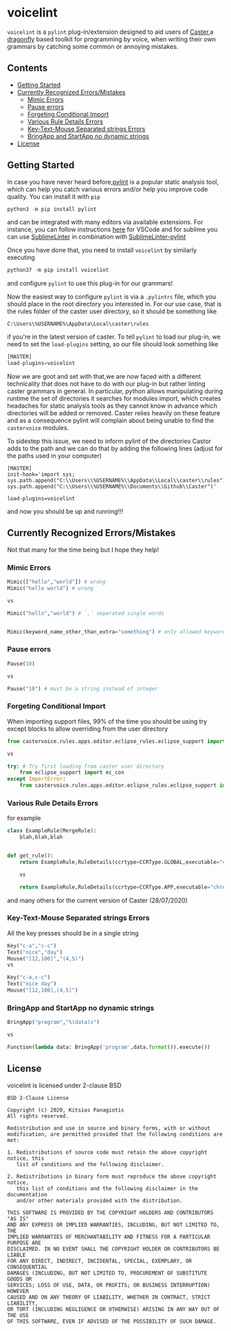 # voicelint

`voicelint`  is a `pylint` plug-in/extension designed to aid users of [Caster](https://github.com/dictation-toolbox/Caster),a [dragonfly](https://github.com/dictation-toolbox/dragonfly) based toolkit for programming by voice, when writing their own grammars by catching some common or annoying mistakes. 

## Contents

<!-- MarkdownTOC  autolink="true" -->

- [Getting Started](#getting-started)
- [Currently Recognized Errors/Mistakes](#currently-recognized-errorsmistakes)
	- [Mimic Errors](#mimic-errors)
	- [Pause errors](#pause-errors)
	- [Forgeting Conditional Import](#forgeting-conditional-import)
	- [Various Rule Details Errors](#various-rule-details-errors)
	- [Key-Text-Mouse Separated strings Errors](#key-text-mouse-separated-strings-errors)
	- [BringApp and StartApp no dynamic strings](#bringapp-and-startapp-no-dynamic-strings)
- [License](#license)

<!-- /MarkdownTOC -->

## Getting Started

In case you have never heard before,[pylint](https://www.pylint.org/) is a popular static analysis tool, which can help you catch various errors and/or help you improve code quality. You can install it with `pip`

```python
python3 -m pip install pylint
```

and can be integrated with many editors via available extensions. For instance, you can follow instructions [here](https://code.visualstudio.com/docs/python/linting) for VSCode and for sublime you can use [SublimeLinter](https://packagecontrol.io/packages/SublimeLinter) in combination with [SublimeLinter-pylint](https://packagecontrol.io/packages/SublimeLinter-pylint)

Once you have done that, you need to install `voicelint` by similarly executing

```python
python37 -m pip install voicelint
```

and configure `pylint` to use this plug-in for our grammars!

Now the easiest way to configure `pylint` is via a `.pylintrc` file, which you should place in the root directory you interested in. For our use case, that is the rules folder of the caster user directory, so it should be something like

```
C:\Users\%USERNAME%\AppData\Local\caster\rules
```

if you're in the latest version of caster. To tell `pylint` to load our plug-in, we need to set the `load-plugins` setting, so our file should look something like

```python
[MASTER]
load-plugins=voicelint
```

Now we are goot and set with that,we are now faced with a different technicality that does not have to do with our plug-in but rather linting caster grammars in general. In particular, python allows manipulating during runtime  the set of directories it searches for modules import, which creates headaches for static analysis tools as they cannot know in advance which directories will be added or removed. Caster relies heavily on these feature and as a consequence pylint will complain about being unable to find the `castervoice` modules.

To sidestep this issue, we need to inform pylint of the directories Castor adds to the path and we can do that by adding the following lines (adjust for the paths used in your computer)

```
[MASTER]
init-hook='import sys; sys.path.append("C:\\Users\\%USERNAME%\\AppData\\Local\\caster\\rules"); sys.path.append("C:\\Users\\%USERNAME%\\Documents\\Github\\Caster")'

load-plugins=voicelint
```

and now you should be up and running!!! 


## Currently Recognized Errors/Mistakes

Not that many for the time being but I hope they help!

### Mimic Errors

```python
Mimic(["hello","world"]) # wrong
Mimic("hello world") # wrong

vs 

Mimic("hello","world") # `,` separated single words


Mimic(keyword_name_other_than_extra="something") # only allowed keyword is `extra` 
```

### Pause errors

```python
Pause(10) 

vs

Pause("10") # must be a string instead of integer 
```

### Forgeting Conditional Import

When importing support files, 99% of the time you should be using try except blocks to allow overriding from the user directory

```python
from castervoice.rules.apps.editor.eclipse_rules.eclipse_support import ec_con

vs

try: # Try first loading from caster user directory
    from eclipse_support import ec_con
except ImportError:    
    from castervoice.rules.apps.editor.eclipse_rules.eclipse_support import ec_con


```

### Various Rule Details Errors

for example

```python
class ExampleRule(MergeRule):
	blah,blah,blah


def get_rule():
	return ExampleRule,RuleDetails(ccrtype=CCRType.GLOBAL,executable="chrome")	

	vs 

	return ExampleRule,RuleDetails(ccrtype=CCRType.APP,executable="chrome")	
```

and many others for the current version of Caster (28/07/2020)


### Key-Text-Mouse Separated strings Errors

All the key presses should be in a single string

```python
Key("c-a","c-c")
Text("nice","day")
Mouse("[12,100]","(4,5)")
vs

Key("c-a,c-c")
Text("nice day")
Mouse("[12,100],(4,5)")
```

### BringApp and StartApp no dynamic strings

```python
BringApp("program","%(data)s")

vs 

Function(lambda data: BringApp('program',data.format()).execute())
```

## License

voicelint is licensed under 2-clause BSD 

```
BSD 2-Clause License

Copyright (c) 2020, Kitsios Panagiotis
All rights reserved.

Redistribution and use in source and binary forms, with or without
modification, are permitted provided that the following conditions are met:

1. Redistributions of source code must retain the above copyright notice, this
   list of conditions and the following disclaimer.

2. Redistributions in binary form must reproduce the above copyright notice,
   this list of conditions and the following disclaimer in the documentation
   and/or other materials provided with the distribution.

THIS SOFTWARE IS PROVIDED BY THE COPYRIGHT HOLDERS AND CONTRIBUTORS "AS IS"
AND ANY EXPRESS OR IMPLIED WARRANTIES, INCLUDING, BUT NOT LIMITED TO, THE
IMPLIED WARRANTIES OF MERCHANTABILITY AND FITNESS FOR A PARTICULAR PURPOSE ARE
DISCLAIMED. IN NO EVENT SHALL THE COPYRIGHT HOLDER OR CONTRIBUTORS BE LIABLE
FOR ANY DIRECT, INDIRECT, INCIDENTAL, SPECIAL, EXEMPLARY, OR CONSEQUENTIAL
DAMAGES (INCLUDING, BUT NOT LIMITED TO, PROCUREMENT OF SUBSTITUTE GOODS OR
SERVICES; LOSS OF USE, DATA, OR PROFITS; OR BUSINESS INTERRUPTION) HOWEVER
CAUSED AND ON ANY THEORY OF LIABILITY, WHETHER IN CONTRACT, STRICT LIABILITY,
OR TORT (INCLUDING NEGLIGENCE OR OTHERWISE) ARISING IN ANY WAY OUT OF THE USE
OF THIS SOFTWARE, EVEN IF ADVISED OF THE POSSIBILITY OF SUCH DAMAGE.
```
